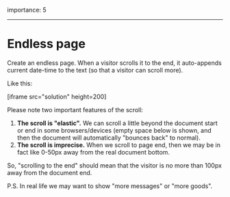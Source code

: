 importance: 5

---

# Endless page

Create an endless page. When a visitor scrolls it to the end, it auto-appends current date-time to the text (so that a visitor can scroll more).

Like this:

[iframe src="solution" height=200]

Please note two important features of the scroll:

1. **The scroll is "elastic".** We can scroll a little beyond the document start or end in some browsers/devices (empty space below is shown, and then the document will automatically "bounces back" to normal).
2. **The scroll is imprecise.** When we scroll to page end, then we may be in fact like 0-50px away from the real document bottom.

So, "scrolling to the end" should mean that the visitor is no more than 100px away from the document end.

P.S. In real life we may want to show "more messages" or "more goods".

